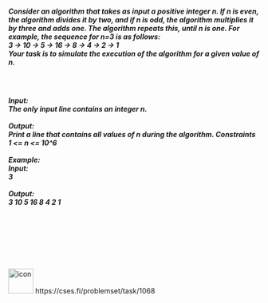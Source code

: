 <h5>Consider an algorithm that takes as input a positive integer n. If n is even, the algorithm divides it by two, and if n is odd, the algorithm multiplies it by three and adds one. The algorithm repeats this, until n is one. For example, the sequence for n=3 is as follows:</br>
3 -> 10 -> 5 -> 16 -> 8 -> 4 -> 2 -> 1
<br/>
Your task is to simulate the execution of the algorithm for a given value of n.
</h5><br>
<h5>
<b>Input:</b><br>
The only input line contains an integer n.<br><br>
<b>Output:</b><br>
Print a line that contains all values of n during the algorithm.
Constraints
<br>
1 <= n <= 10^6
<br><br><b>Example:</b><br>
Input:<br>
3<br>
<br>
Output:<br>
3 10 5 16 8 4 2 1
</h5>
<br><br><br><br><br><br>
<img alt="icon" src="https://github.com/user-attachments/assets/b613c6f7-eb86-4565-a693-d2d314dca869" width=50 height=50/>
https://cses.fi/problemset/task/1068
